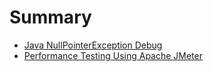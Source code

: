 # Summary

* [Java NullPointerException Debug](Java-NullPointerException-Debug.md)
* [Performance Testing Using Apache JMeter](Performance-Testing-Using-Apache-JMeter-master/PerformanceTest.md)
